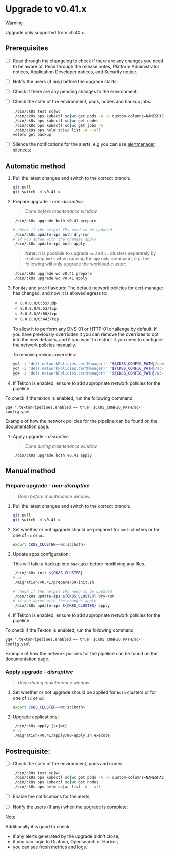 # Upgrade to v0.41.x

> [!WARNING]
> Upgrade only supported from v0.40.x.

<!--
Notice to developers on writing migration steps:

- Migration steps:
  - are written per minor version and placed in a subdirectory of the migration directory with the name `vX.Y/`,
  - are written to be idempotent and usable no matter which patch version you are upgrading from and to,
  - are documented in this document to be able to run them manually,
  - are divided into prepare and apply steps:
    - Prepare steps:
      - are placed in the `prepare/` directory,
      - may **only** modify the configuration of the environment,
      - may **not** modify the state of the environment,
      - steps are run in order of their names use two digit prefixes.
    - Apply steps:
      - are placed in the `apply/` directory,
      - may **only** modify the state of the environment,
      - may **not** modify the configuration of the environment,
      - are run in order of their names use two digit prefixes,
      - are run with the argument `execute` on upgrade and should return 1 on failure and 2 on successful internal rollback,
      - are rerun with the argument `rollback` on execute failure and should return 1 on failure.

For prepare the init step is given.
For apply the bootstrap and the apply steps are given, it is expected that releases upgraded in custom steps are excluded from the apply step.

Upgrades of components that are dependent on each other should be done within the same snippet to easily manage the upgrade to a working state and to be able to rollback to a working state.

Steps should use the `scripts/migration/lib.sh` which will provide helper functions, see the file for available helper functions.
This script expects the `ROOT` environment variable to be set pointing to the root of the repository.
As with all scripts in this repository `CK8S_CONFIG_PATH` is expected to be set.
-->

## Prerequisites

- [ ] Read through the changelog to check if there are any changes you need to be aware of. Read through the release notes, Platform Administrator notices, Application Developer notices, and Security notice.
- [ ] Notify the users (if any) before the upgrade starts;
- [ ] Check if there are any pending changes to the environment;
- [ ] Check the state of the environment, pods, nodes and backup jobs:

    ```bash
    ./bin/ck8s test sc|wc
    ./bin/ck8s ops kubectl sc|wc get pods -A -o custom-columns=NAMESPACE:metadata.namespace,POD:metadata.name,READY-false:status.containerStatuses[*].ready,REASON:status.containerStatuses[*].state.terminated.reason | grep false | grep -v Completed
    ./bin/ck8s ops kubectl sc|wc get nodes
    ./bin/ck8s ops kubectl sc|wc get jobs -A
    ./bin/ck8s ops helm sc|wc list -A --all
    velero get backup
    ```

- [ ] Silence the notifications for the alerts. e.g you can use [alertmanager silences](https://prometheus.io/docs/alerting/latest/alertmanager/#silences);

## Automatic method

1. Pull the latest changes and switch to the correct branch:

    ```bash
    git pull
    git switch -d v0.41.x
    ```

1. Prepare upgrade - *non-disruptive*

    > *Done before maintenance window.*

    ```bash
    ./bin/ck8s upgrade both v0.41 prepare

    # check if the netpol IPs need to be updated
    ./bin/ck8s update-ips both dry-run
    # if you agree with the changes apply
    ./bin/ck8s update-ips both apply
    ```

    > **Note:**
    > It is possible to upgrade `wc` and `sc` clusters separately by replacing `both` when running the `upgrade` command, e.g. the following will only upgrade the workload cluster:

    ```bash
    ./bin/ck8s upgrade wc v0.41 prepare
    ./bin/ck8s upgrade wc v0.41 apply
    ```

1. For `dev` and `prod` flavours: The default network policies for cert-manager has changed, and now it is allowed egress to:

    - `0.0.0.0/0:53/udp`
    - `0.0.0.0/0:53/tcp`
    - `0.0.0.0/0:80/tcp`
    - `0.0.0.0/0:443/tcp`

    To allow it to perform any DNS-01 or HTTP-01 challenge by default.
    If you have previously overridden it you can remove the overrides to opt into the new defaults, and if you want to restrict it you need to configure the network policies manually.

    To remove previous overrides:

    ```bash
    yq4 -i 'del(.networkPolicies.certManager)' "${CK8S_CONFIG_PATH}/common-config.yaml"
    yq4 -i 'del(.networkPolicies.certManager)' "${CK8S_CONFIG_PATH}/sc-config.yaml"
    yq4 -i 'del(.networkPolicies.certManager)' "${CK8S_CONFIG_PATH}/wc-config.yaml"
    ```

1. If Tekton is enabled, ensure to add appropriate network policies for the pipeline.

  To check if the tekton is enabled, run the following command

  ```
  yq4 '.tektonPipelines.enabled == true' $CK8S_CONFIG_PATH/sc-config.yaml
  ```

  Example of how the network policies for the pipeline can be found on the [documentation page](https://elastisys.io/compliantkubernetes/operator-manual/schema/config-properties-network-policies-config-properties-network-policies-tekton-piepline/#piepline).

1. Apply upgrade - *disruptive*

    > *Done during maintenance window.*

    ```bash
    ./bin/ck8s upgrade both v0.41 apply
    ```

## Manual method

### Prepare upgrade - *non-disruptive*

> *Done before maintenance window.*

1. Pull the latest changes and switch to the correct branch:

    ```bash
    git pull
    git switch -d v0.41.x
    ```

1. Set whether or not upgrade should be prepared for `both` clusters or for one of `sc` or `wc`:

    ```bash
    export CK8S_CLUSTER=<wc|sc|both>
    ```

1. Update apps configuration:

    This will take a backup into `backups/` before modifying any files.

    ```bash
    ./bin/ck8s init ${CK8S_CLUSTER}
    # or
    ./migration/v0.41/prepare/50-init.sh

    # check if the netpol IPs need to be updated
    ./bin/ck8s update-ips ${CK8S_CLUSTER} dry-run
    # if you agree with the changes apply
    ./bin/ck8s update-ips ${CK8S_CLUSTER} apply
    ```

1. If Tekton is enabled, ensure to add appropriate network policies for the pipeline.

  To check if the Tekton is enabled, run the following command

  ```
  yq4 '.tektonPipelines.enabled == true' $CK8S_CONFIG_PATH/sc-config.yaml
  ```

  Example of how the network policies for the pipeline can be found on the [documentation page](https://elastisys.io/compliantkubernetes/operator-manual/schema/config-properties-network-policies-config-properties-network-policies-tekton-piepline/#piepline).

### Apply upgrade - *disruptive*

> *Done during maintenance window.*

1. Set whether or not upgrade should be applied for `both` clusters or for one of `sc` or `wc`:

    ```bash
    export CK8S_CLUSTER=<wc|sc|both>
    ```

1. Upgrade applications:

    ```bash
    ./bin/ck8s apply {sc|wc}
    # or
    ./migration/v0.41/apply/80-apply.sh execute
    ```

## Postrequisite:

- [ ] Check the state of the environment, pods and nodes:

    ```bash
    ./bin/ck8s test sc|wc
    ./bin/ck8s ops kubectl sc|wc get pods -A -o custom-columns=NAMESPACE:metadata.namespace,POD:metadata.name,READY-false:status.containerStatuses[*].ready,REASON:status.containerStatuses[*].state.terminated.reason | grep false | grep -v Completed
    ./bin/ck8s ops kubectl sc|wc get nodes
    ./bin/ck8s ops helm sc|wc list -A --all
    ```

- [ ] Enable the notifications for the alerts;
- [ ] Notify the users (if any) when the upgrade is complete;

> [!NOTE]
> Additionally it is good to check:
>
> - if any alerts generated by the upgrade didn't close;
> - if you can login to Grafana, Opensearch or Harbor;
> - you can see fresh metrics and logs.
